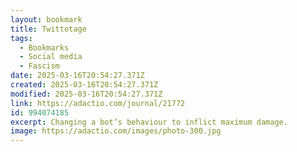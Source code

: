 ```yaml
---
layout: bookmark
title: Twittotage
tags:
  - Bookmarks
  - Social media
  - Fascism
date: 2025-03-16T20:54:27.371Z
created: 2025-03-16T20:54:27.371Z
modified: 2025-03-16T20:54:27.371Z
link: https://adactio.com/journal/21772
id: 994074185
excerpt: Changing a bot’s behaviour to inflict maximum damage.
image: https://adactio.com/images/photo-300.jpg
---
```

